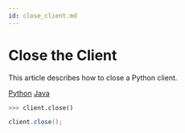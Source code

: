```yaml
---
id: close_client.md
---
```


# Close the Client

This article describes how to close a Python client.

<div class="filter">
<a href="#Python">Python</a> <a href="#Java">Java</a>
</div>

<div class="filter-Python" markdown="block">

```python
>>> client.close()
```
</div>

<div class="filter-Java" markdown="block">

```java
client.close();
```
</div>